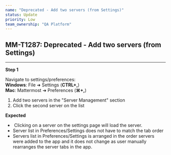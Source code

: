 ```yaml
---
name: "Deprecated - Add two servers (from Settings)"
status: Update
priority: Low
team_ownership: "QA Platform"
---
```


## MM-T1287: Deprecated - Add two servers (from Settings)

---

**Step 1**

Navigate to settings/preferences:\
**Windows**: File ➜ Settings (**CTRL+,**)\
**Mac**: Mattermost ➜ Preferences (**⌘+,**)

1. Add two servers in the "Server Management" section
2. Click the second server on the list

**Expected**

-  Clicking on a server on the settings page will load the server.
- Server list in Preferences/Settings does not have to match the tab order 
- Servers list in Preferences/Settings is arranged in the order servers were added to the app and it does not change as user manually rearranges the server tabs in the app. 
